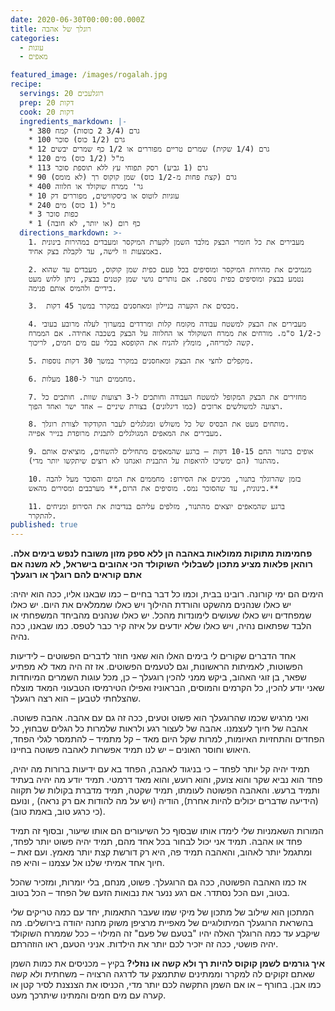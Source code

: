 ```yaml
---
date: 2020-06-30T00:00:00.000Z
title: רוגלך של אהבה
categories:
  - עוגות
  - מאפים

featured_image: /images/rogalah.jpg
recipe:
  servings: 20 רוגלעכים
  prep: 20 דקות
  cook: 20 דקות
  ingredients_markdown: |-
    * 380 גרם (3/4 2 כוסות) קמח
    * 100 גרם (1/2 כוס) סוכר
    * 12 גרם (1/4 שקית) שמרים טריים מפוררים או 1/2 כף שמרים יבשים
    * 120 מ"ל (1/2 כוס) מים
    * 113 גרם (1 גביע) רסק תפוחי עץ ללא תוספת סוכר
    * 90 גרם (קצת פחות מ-1/2 כוס) שמן קוקוס רך (לא מומס)
    * 400 גר' ממרח שוקולד או חלווה
    * 10 עוגיות לוטוס או ביסקוויטים, מפוררים דק
    * 240 מ"ל (1 כוס) מים
    * 3 כפות סוכר
    * 1 כף רום (או יותר, לא חובה)
  directions_markdown: >-
    1. מעבירים את כל חומרי הבצק מלבד השמן לקערת המיקסר ומעבדים במהירות בינונית
    באמצעות וו לישה, עד לקבלת בצק אחיד.

    2. מנמיכים את מהירות המיקסר ומוסיפים בכל פעם כפית שמן קוקוס, מעבדים עד שהוא
    נטמע בבצק ומוסיפים כפית נוספת. אם נותרים גושי שמן קטנים בבצק, ניתן ללוש מעט
    בידיים ולהמיס אותם פנימה.

    3.  מכסים את הקערה בניילון ומאחסנים במקרר במשך 45 דקות.

    4. מעבירים את הבצק למשטח עבודה מקומח קלות ומרדדים במערוך לעלה מרובע בעובי
    כ-1/2 ס"מ. מורחים את ממרח השוקולד או החלווה על הבצק בשכבה אחידה. אם הממרח
    קשה למריחה, מומלץ להניח את הקופסא בכלי עם מים חמים, לריכוך.

    5. מקפלים לחצי את הבצק ומאחסנים במקרר במשך 30 דקות נוספות.

    6. מחממים תנור ל-180 מעלות.

    7. מחזירים את הבצק המקופל למשטח העבודה וחותכים ל-3 רצועות שוות. חותכים כל
    רצועה למשולשים ארוכים (כמו דיגלונים) בצורת שיניים – אחד ישר ואחד הפוך.

    8. מותחים מעט את הבסיס של כל משולש ומגלגלים לעבר הקודקוד לצורת רוגלך.
    מעבירים את המאפים המגולגלים לתבנית מרופדת בנייר אפייה.

    9. אופים בתנור החם 10-15 דקות – ברגע שהמאפים מתחילים להשחים, מוציאים אותם
    מהתנור (הם ימשיכו להיאפות על התבנית ואנחנו לא רוצים שיתקשו יותר מדי).

    10. בזמן שהרוגלך בתנור, מכינים את הסירופ: מחממים את המים והסוכר מעל להבה
    בינונית, עד שהסוכר נמס. מוסיפים את הרום,** מערבבים ומסירים מהאש.**

    11. ברגע שהמאפים יוצאים מהתנור, מזלפים עליהם בנדיבות את הסירופ ומניחים
    להתקרר.
published: true
---
```

**פחמימות מתוקות ממולאות באהבה הן ללא ספק מזון משובח לנפש בימים אלה. רוהאן פלאות מציע מתכון לשבלולי השוקולד הכי אהובים בישראל, לא משנה אם אתם קוראים להם רוגלך או רוגעלך**

הימים הם ימי קורונה. רובינו בבית, וכמו כל דבר בחיים – כמו שבאנו אליו, ככה הוא יהיה: יש כאלו שנהנים מהשקט והורדת ההילוך ויש כאלו שממלאים את היום.
יש כאלו שמפחדים ויש כאלו שעושים לימונדות מהכל.
יש כאלו שנהנים מהביחד המשפחתי או הלבד שפתאום נהיה, ויש כאלו שלא יודעים על איזה קיר כבר לטפס.
כמו שבאנו, ככה נהיה.

אחד הדברים שקורים לי בימים האלו הוא שאני חוזר לדברים הפשוטים – לידיעות הפשוטות, לאמיתות הראשונות, וגם לטעמים הפשוטים. אז זה היה מאד לא מפתיע שפאר, בן זוגי האהוב, ביקש ממני להכין רוגעלך – כן, מכל עוגות השמרים המיוחדות שאני יודע להכין, כל הקרמים והמוסים, הבראוניז ואפילו הטירמיסו הטבעוני המאד מוצלח שהצלחתי לטבען – הוא רצה רוגעלך.

ואני מרגיש שכמו שהרוגעלך הוא פשוט וטעים, ככה זה גם עם אהבה.
אהבה פשוטה.
אהבה של חיוך לעצמנו.
אהבה של לעצור רגע ולראות שלמרות כל הגלים שבחוץ, כל הפחדים והתחזיות האיומות, למרות שקל היום מאד – קל מתמיד – להתמסר לגלי הפחד, היאוש וחוסר האונים –
יש לנו תמיד אפשרות לאהבה פשוטה בחיינו.

תמיד יהיה קל יותר לפחד – כי בניגוד לאהבה, הפחד בא עם ידיעות ברורות מה יהיה, פחד הוא נביא שקר והוא צועק, והוא רועש, והוא מאד דרמטי. תמיד יודע מה יהיה בעתיד ותמיד ברעש.
והאהבה הפשוטה לעומתו, תמיד שקטה, תמיד מדברת בקולות של תקווה (הידיעה שדברים יכולים להיות אחרת), הודיה (ויש על מה להודות אם רק נראה) , ונועם (כי כרגע טוב, באמת טוב).

המורות השאמניות שלי לימדו אותו שבסוף כל השיעורים הם אותו שיעור, ובסוף זה תמיד פחד או אהבה. תמיד אני יכול לבחור בכל אחד מהם, תמיד יהיה פשוט יותר לפחד, ומתגמל יותר לאהוב, והאהבה תמיד פה, היא רק דורשת קצת יותר מאמץ.
ועם זאת – חיוך אחד אמיתי שלנו אל עצמנו – והיא פה.

אז כמו האהבה הפשוטה, ככה גם הרוגעלך. פשוט, מנחם, בלי יומרות, ומזכיר שהכל בטוב, ועם הכל נסתדר. אם רגע ננער את נבואות הזעם של הפחד – הכל בטוב.

המתכון הוא שילוב של מתכון של מיקי שמו שעבר התאמות, יחד עם כמה טריקים שלי בהשראת הרוגעלך המיתולוגיים של מאפיית מרציפן משוק מחנה יהודה בירושלים. מה שיקבע עד כמה הרוגלך האלה יהיו "בטעם של פעם" זה המילוי – ככל שממרח השוקולד יהיה פושטי, ככה זה יזכיר לכם יותר את הילדות. אניני הטעם, ראו הוזהרתם.

**איך גורמים לשמן קוקוס להיות רך ולא קשה או נוזלי?**
בקיץ – מכניסים את כמות השמן שאתם זקוקים לה למקרר וממתינים שתתמצק עד לדרגה הרצויה – משחתית ולא קשה כמו אבן.
בחורף – או אם השמן התקשה לכם יותר מדי, הכניסו את הצנצנת לסיר קטן או קערה עם מים חמים והמתינו שיתרכך מעט.

